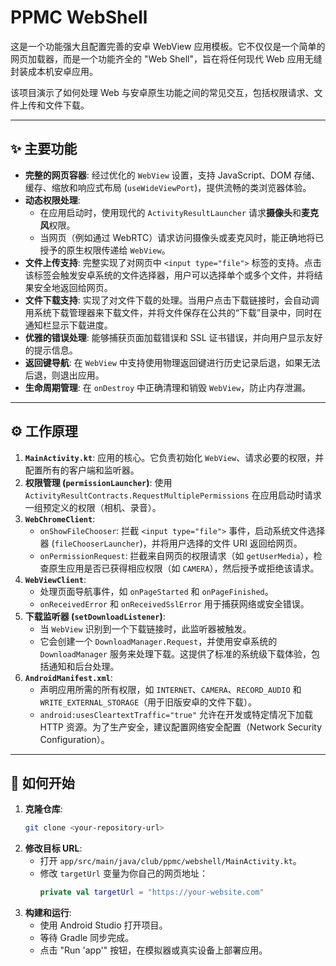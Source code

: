 # PPMC WebShell

这是一个功能强大且配置完善的安卓 WebView 应用模板。它不仅仅是一个简单的网页加载器，而是一个功能齐全的 "Web Shell"，旨在将任何现代 Web 应用无缝封装成本机安卓应用。

该项目演示了如何处理 Web 与安卓原生功能之间的常见交互，包括权限请求、文件上传和文件下载。

---

## ✨ 主要功能

-   **完整的网页容器**: 经过优化的 `WebView` 设置，支持 JavaScript、DOM 存储、缓存、缩放和响应式布局 (`useWideViewPort`)，提供流畅的类浏览器体验。
-   **动态权限处理**:
    -   在应用启动时，使用现代的 `ActivityResultLauncher` 请求**摄像头**和**麦克风**权限。
    -   当网页（例如通过 WebRTC）请求访问摄像头或麦克风时，能正确地将已授予的原生权限传递给 `WebView`。
-   **文件上传支持**: 完整实现了对网页中 `<input type="file">` 标签的支持。点击该标签会触发安卓系统的文件选择器，用户可以选择单个或多个文件，并将结果安全地返回给网页。
-   **文件下载支持**: 实现了对文件下载的处理。当用户点击下载链接时，会自动调用系统下载管理器来下载文件，并将文件保存在公共的“下载”目录中，同时在通知栏显示下载进度。
-   **优雅的错误处理**: 能够捕获页面加载错误和 SSL 证书错误，并向用户显示友好的提示信息。
-   **返回键导航**: 在 `WebView` 中支持使用物理返回键进行历史记录后退，如果无法后退，则退出应用。
-   **生命周期管理**: 在 `onDestroy` 中正确清理和销毁 `WebView`，防止内存泄漏。

---

## ⚙️ 工作原理

1.  **`MainActivity.kt`**: 应用的核心。它负责初始化 `WebView`、请求必要的权限，并配置所有的客户端和监听器。
2.  **权限管理 (`permissionLauncher`)**: 使用 `ActivityResultContracts.RequestMultiplePermissions` 在应用启动时请求一组预定义的权限（相机、录音）。
3.  **`WebChromeClient`**:
    -   `onShowFileChooser`: 拦截 `<input type="file">` 事件，启动系统文件选择器 (`fileChooserLauncher`)，并将用户选择的文件 URI 返回给网页。
    -   `onPermissionRequest`: 拦截来自网页的权限请求（如 `getUserMedia`），检查原生应用是否已获得相应权限（如 `CAMERA`），然后授予或拒绝该请求。
4.  **`WebViewClient`**:
    -   处理页面导航事件，如 `onPageStarted` 和 `onPageFinished`。
    -   `onReceivedError` 和 `onReceivedSslError` 用于捕获网络或安全错误。
5.  **下载监听器 (`setDownloadListener`)**:
    -   当 `WebView` 识别到一个下载链接时，此监听器被触发。
    -   它会创建一个 `DownloadManager.Request`，并使用安卓系统的 `DownloadManager` 服务来处理下载。这提供了标准的系统级下载体验，包括通知和后台处理。
6.  **`AndroidManifest.xml`**:
    -   声明应用所需的所有权限，如 `INTERNET`、`CAMERA`、`RECORD_AUDIO` 和 `WRITE_EXTERNAL_STORAGE`（用于旧版安卓的文件下载）。
    -   `android:usesCleartextTraffic="true"` 允许在开发或特定情况下加载 HTTP 资源。为了生产安全，建议配置网络安全配置（Network Security Configuration）。

---

## 🚀 如何开始

1.  **克隆仓库**:
    ```bash
    git clone <your-repository-url>
    ```
2.  **修改目标 URL**:
    -   打开 `app/src/main/java/club/ppmc/webshell/MainActivity.kt`。
    -   修改 `targetUrl` 变量为你自己的网页地址：
        ```kotlin
        private val targetUrl = "https://your-website.com"
        ```
3.  **构建和运行**:
    -   使用 Android Studio 打开项目。
    -   等待 Gradle 同步完成。
    -   点击 "Run 'app'" 按钮，在模拟器或真实设备上部署应用。

